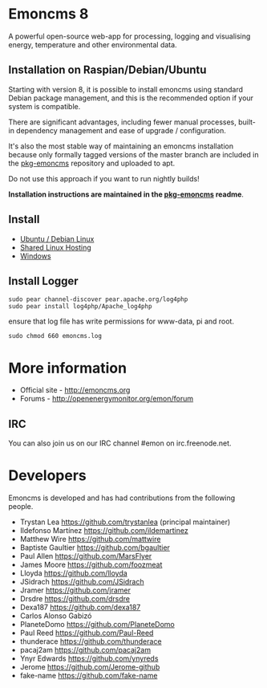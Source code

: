 # Emoncms 8

A powerful open-source web-app for processing, logging and visualising energy, temperature and other environmental data.

## Installation on Raspian/Debian/Ubuntu

Starting with version 8, it is possible to install emoncms using standard Debian package management, and this is the recommended option if your system is compatible.

There are significant advantages, including fewer manual processes, built-in dependency management and ease of upgrade / configuration. 

It's also the most stable way of maintaining an emoncms installation because only formally tagged versions of the master branch are included in the [pkg-emoncms](https://github.com/Dave-McCraw/pkg-emoncms/) repository and uploaded to apt. 

Do not use this approach if you want to run nightly builds!

**Installation instructions are maintained in the [pkg-emoncms](https://github.com/Dave-McCraw/pkg-emoncms/) readme**.

## Install

* [Ubuntu / Debian Linux](docs/LinuxInstall.md)
* [Shared Linux Hosting](docs/SharedLinuxHostingInstall.md)
* [Windows](docs/WindowsInstall.md)
    
## Install Logger

    sudo pear channel-discover pear.apache.org/log4php
    sudo pear install log4php/Apache_log4php
    
ensure that log file has write permissions for www-data, pi and root.
    
    sudo chmod 660 emoncms.log 

# More information

- Official site - http://emoncms.org
- Forums - http://openenergymonitor.org/emon/forum

## IRC
You can also join us on our IRC channel #emon on irc.freenode.net.
    
# Developers
Emoncms is developed and has had contributions from the following people.

- Trystan Lea           https://github.com/trystanlea (principal maintainer)
- Ildefonso Martínez    https://github.com/ildemartinez
- Matthew Wire          https://github.com/mattwire
- Baptiste Gaultier     https://github.com/bgaultier
- Paul Allen            https://github.com/MarsFlyer
- James Moore           https://github.com/foozmeat
- Lloyda                https://github.com/lloyda
- JSidrach              https://github.com/JSidrach
- Jramer                https://github.com/jramer
- Drsdre                https://github.com/drsdre
- Dexa187               https://github.com/dexa187
- Carlos Alonso Gabizó
- PlaneteDomo           https://github.com/PlaneteDomo
- Paul Reed             https://github.com/Paul-Reed
- thunderace            https://github.com/thunderace
- pacaj2am              https://github.com/pacaj2am
- Ynyr Edwards          https://github.com/ynyreds
- Jerome                https://github.com/Jerome-github
- fake-name             https://github.com/fake-name
